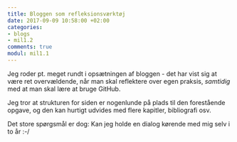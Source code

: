 ```yaml
---
title: Bloggen som refleksionsværktøj
date: 2017-09-09 10:58:00 +02:00
categories:
- blogs
- mil1.2
comments: true
modul: mil1.1
---
```


Jeg roder pt. meget rundt i opsætningen af bloggen - det har vist sig at være ret overvældende, når man skal reflektere over egen praksis, *samtidig* med at man skal lære at bruge GitHub.

Jeg tror at strukturen for siden er nogenlunde på plads til den forestående opgave, og den kan hurtigt udvides med flere kapitler, bibliografi osv.

Det store spørgsmål er dog: Kan jeg holde en dialog kørende med mig selv i to år :-/
